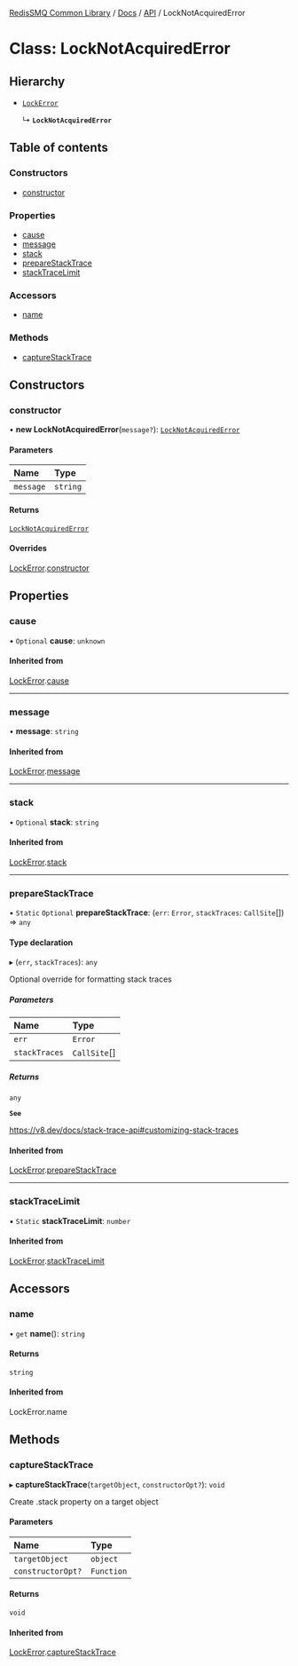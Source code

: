 [RedisSMQ Common Library](../../../README.md) / [Docs](../../README.md) / [API](../README.md) / LockNotAcquiredError

# Class: LockNotAcquiredError

## Hierarchy

- [`LockError`](LockError.md)

  ↳ **`LockNotAcquiredError`**

## Table of contents

### Constructors

- [constructor](LockNotAcquiredError.md#constructor)

### Properties

- [cause](LockNotAcquiredError.md#cause)
- [message](LockNotAcquiredError.md#message)
- [stack](LockNotAcquiredError.md#stack)
- [prepareStackTrace](LockNotAcquiredError.md#preparestacktrace)
- [stackTraceLimit](LockNotAcquiredError.md#stacktracelimit)

### Accessors

- [name](LockNotAcquiredError.md#name)

### Methods

- [captureStackTrace](LockNotAcquiredError.md#capturestacktrace)

## Constructors

### constructor

• **new LockNotAcquiredError**(`message?`): [`LockNotAcquiredError`](LockNotAcquiredError.md)

#### Parameters

| Name | Type |
| :------ | :------ |
| `message` | `string` |

#### Returns

[`LockNotAcquiredError`](LockNotAcquiredError.md)

#### Overrides

[LockError](LockError.md).[constructor](LockError.md#constructor)

## Properties

### cause

• `Optional` **cause**: `unknown`

#### Inherited from

[LockError](LockError.md).[cause](LockError.md#cause)

___

### message

• **message**: `string`

#### Inherited from

[LockError](LockError.md).[message](LockError.md#message)

___

### stack

• `Optional` **stack**: `string`

#### Inherited from

[LockError](LockError.md).[stack](LockError.md#stack)

___

### prepareStackTrace

▪ `Static` `Optional` **prepareStackTrace**: (`err`: `Error`, `stackTraces`: `CallSite`[]) => `any`

#### Type declaration

▸ (`err`, `stackTraces`): `any`

Optional override for formatting stack traces

##### Parameters

| Name | Type |
| :------ | :------ |
| `err` | `Error` |
| `stackTraces` | `CallSite`[] |

##### Returns

`any`

**`See`**

https://v8.dev/docs/stack-trace-api#customizing-stack-traces

#### Inherited from

[LockError](LockError.md).[prepareStackTrace](LockError.md#preparestacktrace)

___

### stackTraceLimit

▪ `Static` **stackTraceLimit**: `number`

#### Inherited from

[LockError](LockError.md).[stackTraceLimit](LockError.md#stacktracelimit)

## Accessors

### name

• `get` **name**(): `string`

#### Returns

`string`

#### Inherited from

LockError.name

## Methods

### captureStackTrace

▸ **captureStackTrace**(`targetObject`, `constructorOpt?`): `void`

Create .stack property on a target object

#### Parameters

| Name | Type |
| :------ | :------ |
| `targetObject` | `object` |
| `constructorOpt?` | `Function` |

#### Returns

`void`

#### Inherited from

[LockError](LockError.md).[captureStackTrace](LockError.md#capturestacktrace)
